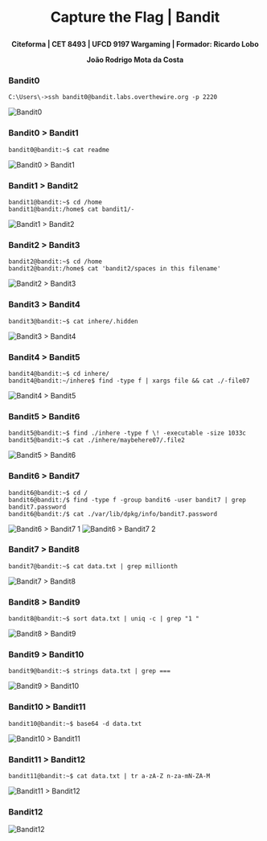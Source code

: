 # <p align=center>Capture the Flag | Bandit
**<p align=center>Citeforma | CET 8493 | UFCD 9197 Wargaming | Formador: Ricardo Lobo**
**<p align=center>João Rodrigo Mota da Costa**
### Bandit0
	C:\Users\->ssh bandit0@bandit.labs.overthewire.org -p 2220
![Bandit0](.media/Bandit%20(1).png)
### Bandit0 > Bandit1
	bandit0@bandit:~$ cat readme
![Bandit0 > Bandit1](.media/Bandit%20(2).png)
### Bandit1 > Bandit2
	bandit1@bandit:~$ cd /home
	bandit1@bandit:/home$ cat bandit1/-
![Bandit1 > Bandit2](.media/Bandit%20(3).png)
### Bandit2 > Bandit3
	bandit2@bandit:~$ cd /home
	bandit2@bandit:/home$ cat 'bandit2/spaces in this filename'
![Bandit2 > Bandit3](.media/Bandit%20(4).png)
### Bandit3 > Bandit4
	bandit3@bandit:~$ cat inhere/.hidden
![Bandit3 > Bandit4](.media/Bandit%20(5).png)
### Bandit4 > Bandit5
	bandit4@bandit:~$ cd inhere/
	bandit4@bandit:~/inhere$ find -type f | xargs file && cat ./-file07
![Bandit4 > Bandit5](.media/Bandit%20(6).png)
### Bandit5 > Bandit6
	bandit5@bandit:~$ find ./inhere -type f \! -executable -size 1033c
	bandit5@bandit:~$ cat ./inhere/maybehere07/.file2
![Bandit5 > Bandit6](.media/Bandit%20(7).png)
### Bandit6 > Bandit7
	bandit6@bandit:~$ cd /
	bandit6@bandit:/$ find -type f -group bandit6 -user bandit7 | grep bandit7.password
	bandit6@bandit:/$ cat ./var/lib/dpkg/info/bandit7.password
![Bandit6 > Bandit7 1](.media/Bandit%20(8).png)
![Bandit6 > Bandit7 2](.media/Bandit%20(9).png)
### Bandit7 > Bandit8
	bandit7@bandit:~$ cat data.txt | grep millionth
![Bandit7 > Bandit8](.media/Bandit%20(10).png)
### Bandit8 > Bandit9
	bandit8@bandit:~$ sort data.txt | uniq -c | grep "1 "
![Bandit8 > Bandit9](.media/Bandit%20(11).png)
### Bandit9 > Bandit10
	bandit9@bandit:~$ strings data.txt | grep ===
![Bandit9 > Bandit10](.media/Bandit%20(12).png)
### Bandit10 > Bandit11
	bandit10@bandit:~$ base64 -d data.txt
![Bandit10 > Bandit11](.media/Bandit%20(13).png)
### Bandit11 > Bandit12
	bandit11@bandit:~$ cat data.txt | tr a-zA-Z n-za-mN-ZA-M
![Bandit11 > Bandit12](.media/Bandit%20(14).png)
### Bandit12
![Bandit12](.media/Bandit%20(15).png)